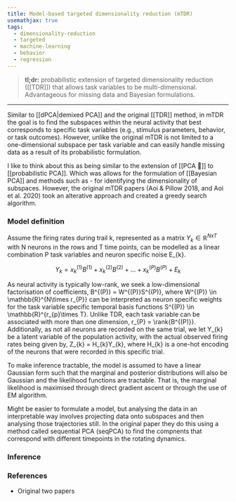 ```yaml
---
title: Model-based targeted dimensionality reduction (mTDR)
usemathjax: true
tags:
  - dimensionality-reduction
  - targeted
  - machine-learning
  - behavior
  - regression
---
```


> **tl;dr:** probabilistic extension of targeted dimensionality reduction ([[TDR]]) that allows task variables to be multi-dimensional. Advantageous for missing data and Bayesian formulations. 

---

Similar to [[dPCA|demixed PCA]] and the original [[TDR]] method, in mTDR the goal is to find the subspaces within the neural activity that best corresponds to specific task variables (e.g., stimulus parameters, behavior, or task outcomes). However, unlike the original mTDR is not limited to a one-dimensional subspace per task variable and can easily handle missing data as a result of its probabilistic formulation. 

I like to think about this as being similar to the extension of [[PCA 🚧]] to [[probabilistic PCA]]. Which was allows for the formulation of [[Bayesian PCA]] and methods such as - for identifying the dimensionality of subspaces.  However, the original mTDR papers (Aoi & Pillow 2018,  and Aoi et al. 2020) took an alterative approach and created a greedy search algorithm. 


### Model definition

Assume the firing rates during trail k, represented as a matrix $Y_{k}\in \mathbb{R}^{NxT}$ with N neurons in the rows and T time points, can be modelled as a linear combination P task variables and neuron specific noise E_{k}.

$$  
Y_{k} = x_{k}^{(1)}B^{(1)} + x_{k}^{(2)}B^{(2)} + ... + x_{k}^{(P)}B^{(P)} + E_{k}  
$$

  

As neural activity is typically low-rank, we seek a low-dimensional factorisation of coefficients, B^{(P)} = W^{(P)}S^{(P)}, where W^{(P)} \in \mathbb{R}^{N\times r_{P}} can be interpreted as neuron specific weights for the task variable specific temporal basis functions S^{(P)} \in \mathbb{R}^{r_{p}\times T}. Unlike TDR, each task variable can be associated with more than one dimension, r_{P} = \rank{B^{(P)}}. Additionally, as not all neurons are recorded on the same trial, we let Y_{k} be a latent variable of the population activity, with the actual observed firing rates being given by, Z_{k} = H_{k}Y_{k}, where H_{k} is a one-hot encoding of the neurons that were recorded in this specific trial.

To make inference tractable, the model is assumed to have a linear Gaussian form such that the marginal and posterior distributions will also be Gaussian and the likelihood functions are tractable. That is, the marginal likelihood is maximised through direct gradient ascent or through the use of EM algorithm.

Might be easier to formulate a model, but analysing the data in an interpretable way involves projecting data onto subspaces and then analysing those trajectories still. In the original paper they do this using a method called sequential PCA (seqPCA) to find the compnents that correspond with different timepoints in the rotating dynamics.


### Inference


### References

- Original two papers